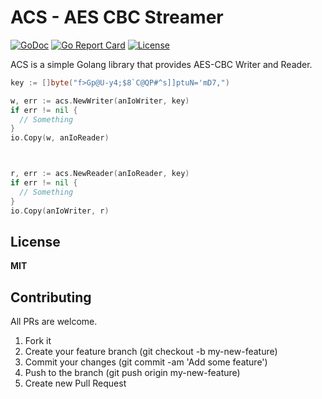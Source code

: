 # ACS - AES CBC Streamer

[![GoDoc](https://img.shields.io/badge/godoc-reference-blue.svg)](https://godoc.org/github.com/mdouchement/acs)
[![Go Report Card](https://goreportcard.com/badge/github.com/mdouchement/acs)](https://goreportcard.com/report/github.com/mdouchement/acs)
[![License](https://img.shields.io/github/license/mdouchement/acs.svg)](http://opensource.org/licenses/MIT)

ACS is a simple Golang library that provides AES-CBC Writer and Reader.

```go
key := []byte("f>Gp@U-y4;$8`C@QP#^s]]ptuN='mD7,")

w, err := acs.NewWriter(anIoWriter, key)
if err != nil {
  // Something
}
io.Copy(w, anIoReader)



r, err := acs.NewReader(anIoReader, key)
if err != nil {
  // Something
}
io.Copy(anIoWriter, r)
```


## License

**MIT**


## Contributing

All PRs are welcome.

1. Fork it
2. Create your feature branch (git checkout -b my-new-feature)
3. Commit your changes (git commit -am 'Add some feature')
5. Push to the branch (git push origin my-new-feature)
6. Create new Pull Request
